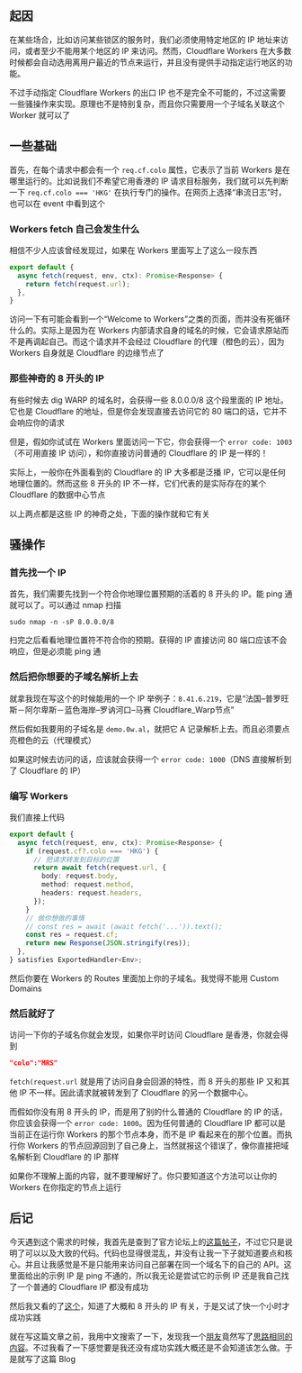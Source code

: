 ## 起因

在某些场合，比如访问某些锁区的服务时，我们必须使用特定地区的 IP 地址来访问，或者至少不能用某个地区的 IP 来访问。然而，Cloudflare Workers 在大多数时候都会自动选用离用户最近的节点来运行，并且没有提供手动指定运行地区的功能。

不过手动指定 Cloudflare Workers 的出口 IP 也不是完全不可能的，不过这需要一些骚操作来实现。原理也不是特别复杂，而且你只需要用一个子域名关联这个 Worker 就可以了

## 一些基础

首先，在每个请求中都会有一个 `req.cf.colo` 属性，它表示了当前 Workers 是在哪里运行的。比如说我们不希望它用香港的 IP 请求目标服务，我们就可以先判断一下 `req.cf.colo === 'HKG'` 在执行专门的操作。在网页上选择“串流日志”时，也可以在 event 中看到这个

### Workers fetch 自己会发生什么

相信不少人应该曾经发现过，如果在 Workers 里面写上了这么一段东西

```ts
export default {
  async fetch(request, env, ctx): Promise<Response> {
    return fetch(request.url);
  },
}
```

访问一下有可能会看到一个“Welcome to Workers”之类的页面，而并没有死循环什么的。实际上是因为在 Workers 内部请求自身的域名的时候，它会请求原站而不是再调起自己。而这个请求并不会经过 Cloudflare 的代理（橙色的云），因为 Workers 自身就是 Cloudflare 的边缘节点了

### 那些神奇的 8 开头的 IP

有些时候去 dig WARP 的域名时，会获得一些 8.0.0.0/8 这个段里面的 IP 地址。它也是 Cloudflare 的地址，但是你会发现直接去访问它的 80 端口的话，它并不会响应你的请求

但是，假如你试试在 Workers 里面访问一下它，你会获得一个 `error code: 1003`（不可用直接 IP 访问），和你直接访问普通的 Cloudflare 的 IP 是一样的！

实际上，一般你在外面看到的 Cloudflare 的 IP 大多都是泛播 IP，它可以是任何地理位置的。然而这些 8 开头的 IP 不一样，它们代表的是实际存在的某个 Cloudflare 的数据中心节点

以上两点都是这些 IP 的神奇之处，下面的操作就和它有关

## 骚操作

### 首先找一个 IP

首先，我们需要先找到一个符合你地理位置预期的活着的 8 开头的 IP。能 ping 通就可以了。可以通过 nmap 扫描

```shell
sudo nmap -n -sP 8.0.0.0/8
```

扫完之后看看地理位置符不符合你的预期。获得的 IP 直接访问 80 端口应该不会响应，但是必须能 ping 通

### 然后把你想要的子域名解析上去

就拿我现在写这个的时候能用的一个 IP 举例子：`8.41.6.219`，它是“法国–普罗旺斯－阿尔卑斯－蓝色海岸–罗讷河口–马赛 Cloudflare_Warp节点”

然后假如我要用的子域名是 `demo.0w.al`，就把它 A 记录解析上去。而且必须要点亮橙色的云（代理模式）

如果这时候去访问的话，应该就会获得一个 `error code: 1000`（DNS 直接解析到了 Cloudflare 的 IP）

### 编写 Workers

我们直接上代码

```typescript
export default {
  async fetch(request, env, ctx): Promise<Response> {
    if (request.cf?.colo === 'HKG') {
      // 把请求转发到目标的位置
      return await fetch(request.url, {
        body: request.body,
        method: request.method,
        headers: request.headers,
      });
    }
    // 做你想做的事情
    // const res = await (await fetch('...')).text();
    const res = request.cf;
    return new Response(JSON.stringify(res));
  },
} satisfies ExportedHandler<Env>;
```

然后你要在 Workers 的 Routes 里面加上你的子域名。我觉得不能用 Custom Domains

### 然后就好了

访问一下你的子域名你就会发现，如果你平时访问 Cloudflare 是香港，你就会得到

```json
"colo":"MRS"
```

`fetch(request.url` 就是用了访问自身会回源的特性，而 8 开头的那些 IP 又和其他 IP 不一样。因此请求就被转发到了 Cloudflare 的另一个数据中心。

而假如你没有用 8 开头的 IP，而是用了别的什么普通的 Cloudflare 的 IP 的话，你应该会获得一个 `error code: 1000`。因为任何普通的 Cloudflare IP 都可以是当前正在运行你 Workers 的那个节点本身，而不是 IP 看起来在的那个位置。而执行你 Workers 的节点回源回到了自己身上，当然就报这个错误了，像你直接把域名解析到 Cloudflare 的 IP 那样

如果你不理解上面的内容，就不要理解好了。你只要知道这个方法可以让你的 Workers 在你指定的节点上运行

## 后记

今天遇到这个需求的时候，我首先是查到了官方论坛上的[这篇帖子](https://community.cloudflare.com/t/how-to-force-region-in-cloudflare-workers/557016)，不过它只是说明了可以以及大致的代码。代码也显得很混乱，并没有让我一下子就知道要点和核心。并且让我感觉是不是只能用来访问自己部署在同一个域名下的自己的 API。这里面给出的示例 IP 是 ping 不通的，所以我无论是尝试它的示例 IP 还是我自己找了一个普通的 Cloudflare IP 都没有成功

然后我又看的了[这个](https://community.cloudflare.com/t/how-to-run-workers-on-specific-datacenter-colos/385851)，知道了大概和 8 开头的 IP 有关，于是又试了快一个小时才成功实践

就在写这篇文章之前，我用中文搜索了一下，发现我一个[朋友](friend:lyc8503)竟然写了[思路相同的内容](https://blog.lyc8503.net/post/cloudflare-worker-region/)。不过我看了一下感觉要是我还没有成功实践大概还是不会知道该怎么做。于是就写了这篇 Blog
